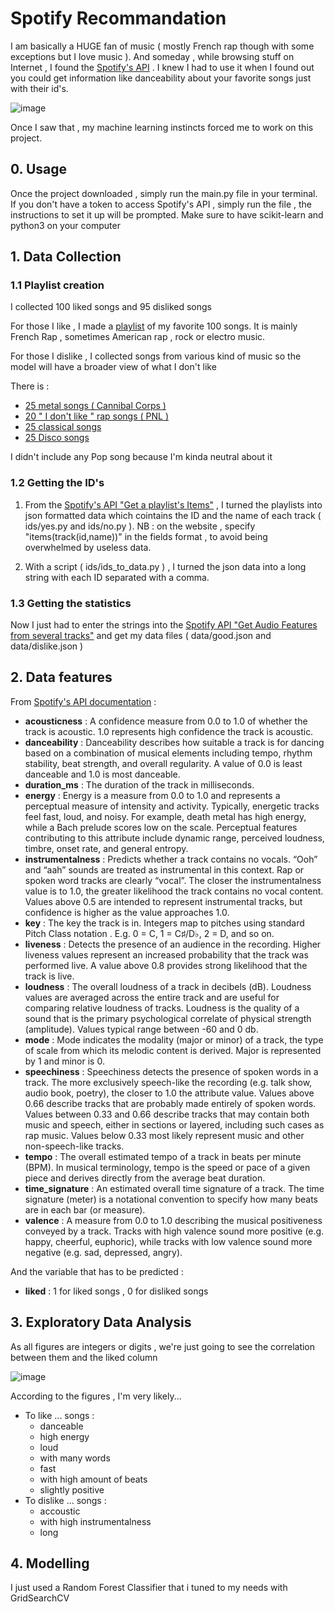 # Spotify Recommandation

I am basically a HUGE fan of music ( mostly French rap though with some exceptions but I love music ). And someday , while browsing stuff on Internet , I found the [Spotify's API](https://developer.spotify.com/documentation/web-api/) . I knew I had to use it when I found out you could get information like danceability about your favorite songs just with their id's.

![image](https://user-images.githubusercontent.com/86613710/127216769-745ac143-7456-4464-bbe3-adc53872c133.png)

Once I saw that , my machine learning instincts forced me to work on this project.

## 0. Usage

Once the project downloaded , simply run the main.py file in your terminal.
If you don't have a token to access Spotify's API , simply run the file , the instructions to set it up will be prompted.
Make sure to have scikit-learn and python3 on your computer

## 1. Data Collection

### 1.1 Playlist creation
I collected 100 liked songs and 95 disliked songs

For those I like , I made a [playlist](https://open.spotify.com/playlist/2WONKi3eZaR29QaQCRSiAE?si=a2463f1d382f4399) of my favorite 100 songs. It is mainly French Rap , sometimes American rap , rock or electro music.

For those I dislike , I collected songs from various kind of music so the model will have a broader view of what I don't like

There is :
- [25 metal songs ( Cannibal Corps )](https://open.spotify.com/playlist/37i9dQZF1DZ06evO0grpKg?si=3c829a46465d4367)
- [20 " I don't like " rap songs ( PNL )](https://open.spotify.com/playlist/37i9dQZF1DX2fxPY4lXxv8?si=c69f40a2a2014a25)
- [25 classical songs](https://open.spotify.com/playlist/1h0CEZCm6IbFTbxThn6Xcs?si=933db0752a684db0)
- [25 Disco songs](https://open.spotify.com/playlist/2rkU3Aop33atDJoF8LCCjh?si=5e1247ee29284f0a)

I didn't include any Pop song because I'm kinda neutral about it

### 1.2 Getting the ID's

1. From the [Spotify's API "Get a playlist's Items"](https://developer.spotify.com/console/get-playlist-tracks/) , I turned the playlists into json formatted data which cointains the ID and the name of each track ( ids/yes.py and ids/no.py ). NB : on the website , specify "items(track(id,name))" in the fields format , to avoid being overwhelmed by useless data.

2. With a script ( ids/ids_to_data.py ) , I turned the json data into a long string with each ID separated with a comma.

### 1.3 Getting the statistics

Now I just had to enter the strings into the [Spotify API "Get Audio Features from several tracks"](https://developer.spotify.com/console/get-audio-features-several-tracks/) and get my data files ( data/good.json and data/dislike.json )

## 2. Data features

From [Spotify's API documentation](https://developer.spotify.com/documentation/web-api/reference/#object-audiofeaturesobject) :

* **acousticness** : A confidence measure from 0.0 to 1.0 of whether the track is acoustic. 1.0 represents high confidence the track is acoustic.
* **danceability** : Danceability describes how suitable a track is for dancing based on a combination of musical elements including tempo, rhythm stability, beat strength, and overall regularity. A value of 0.0 is least danceable and 1.0 is most danceable.
* **duration_ms** : The duration of the track in milliseconds.
* **energy** : Energy is a measure from 0.0 to 1.0 and represents a perceptual measure of intensity and activity. Typically, energetic tracks feel fast, loud, and noisy. For example, death metal has high energy, while a Bach prelude scores low on the scale. Perceptual features contributing to this attribute include dynamic range, perceived loudness, timbre, onset rate, and general entropy.
* **instrumentalness** : Predicts whether a track contains no vocals. “Ooh” and “aah” sounds are treated as instrumental in this context. Rap or spoken word tracks are clearly “vocal”. The closer the instrumentalness value is to 1.0, the greater likelihood the track contains no vocal content. Values above 0.5 are intended to represent instrumental tracks, but confidence is higher as the value approaches 1.0.
* **key** : The key the track is in. Integers map to pitches using standard Pitch Class notation . E.g. 0 = C, 1 = C♯/D♭, 2 = D, and so on.
* **liveness** : Detects the presence of an audience in the recording. Higher liveness values represent an increased probability that the track was performed live. A value above 0.8 provides strong likelihood that the track is live.
* **loudness** : The overall loudness of a track in decibels (dB). Loudness values are averaged across the entire track and are useful for comparing relative loudness of tracks. Loudness is the quality of a sound that is the primary psychological correlate of physical strength (amplitude). Values typical range between -60 and 0 db.
* **mode** : Mode indicates the modality (major or minor) of a track, the type of scale from which its melodic content is derived. Major is represented by 1 and minor is 0.
* **speechiness** : Speechiness detects the presence of spoken words in a track. The more exclusively speech-like the recording (e.g. talk show, audio book, poetry), the closer to 1.0 the attribute value. Values above 0.66 describe tracks that are probably made entirely of spoken words. Values between 0.33 and 0.66 describe tracks that may contain both music and speech, either in sections or layered, including such cases as rap music. Values below 0.33 most likely represent music and other non-speech-like tracks.
* **tempo** : The overall estimated tempo of a track in beats per minute (BPM). In musical terminology, tempo is the speed or pace of a given piece and derives directly from the average beat duration.
* **time_signature** : An estimated overall time signature of a track. The time signature (meter) is a notational convention to specify how many beats are in each bar (or measure).
* **valence** : A measure from 0.0 to 1.0 describing the musical positiveness conveyed by a track. Tracks with high valence sound more positive (e.g. happy, cheerful, euphoric), while tracks with low valence sound more negative (e.g. sad, depressed, angry).


And the variable that has to be predicted :

* **liked** : 1 for liked songs , 0 for disliked songs

## 3. Exploratory Data Analysis

As all figures are integers or digits , we're just going to see the correlation between them and the liked column

![image](https://user-images.githubusercontent.com/86613710/127217398-60dd2d01-8cc9-4f29-8b15-574d7e093bac.png)


According to the figures , I'm very likely...
* To like ... songs :
    * danceable
    * high energy
    * loud
    * with many words
    * fast
    * with high amount of beats
    * slightly positive 
* To dislike ... songs :
    * accoustic
    * with high instrumentalness
    * long 

## 4. Modelling

I just used a Random Forest Classifier that i tuned to my needs with GridSearchCV
